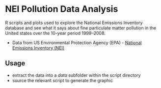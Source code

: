 NEI Pollution Data Analysis
======================

R scripts and plots used to explore the National Emissions Inventory database and 
see what it says about fine particulate matter pollution in the United states over 
the 10-year period 1999–2008.

- Data from US Environmental Protection Agency (EPA) - [National Emissions Inventory (NEI)](http://www.epa.gov/ttn/chief/eiinformation.html)

## Usage
- extract the data into a *data* subfolder within the script directory
- source the relevant script to generate the graphic